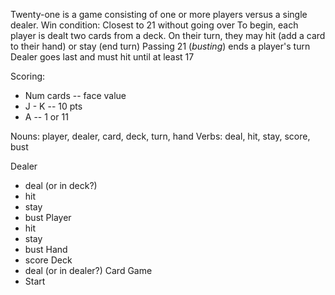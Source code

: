 Twenty-one is a game consisting of one or more players versus a single dealer. 
Win condition: Closest to 21 without going over
To begin, each player is dealt two cards from a deck. On their turn, they may hit (add a card to their hand) or stay (end turn)
Passing 21 (_busting_) ends a player's turn
Dealer goes last and must hit until at least 17

Scoring:
 - Num cards -- face value
 - J - K -- 10 pts
 - A -- 1 or 11

 Nouns: player, dealer, card, deck, turn, hand
 Verbs: deal, hit, stay, score, bust

Dealer
  - deal (or in deck?)
  - hit
  - stay
  - bust
Player
  - hit
  - stay
  - bust
Hand
  - score
Deck
  - deal (or in dealer?)
Card
Game
  - Start